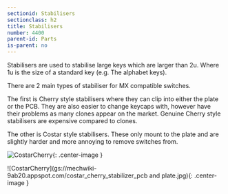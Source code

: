 ```yaml
---
sectionid: Stabilisers
sectionclass: h2
title: Stabilisers
number: 4400
parent-id: Parts
is-parent: no
---
```

Stabilisers are used to stabilise large keys which are larger than 2u. Where 1u is the size of a standard key (e.g. The alphabet keys).

There are 2 main types of stabiliser for MX compatible switches.

The first is Cherry style stabilisers where they can clip into either the plate or the PCB. They are also easier to change keycaps with, however have their problems as many clones appear on the market. Genuine Cherry style stabilisers are expensive compared to clones. 

The other is Costar style stabilisers. These only mount to the plate and are slightly harder and more annoying to remove switches from. 

![CostarCherry](gs://mechwiki-9ab20.appspot.com/costar_cherry_stabilizer.jpg){: .center-image }

![CostarCherry](gs://mechwiki-9ab20.appspot.com/costar_cherry_stabilizer_pcb and plate.jpg){: .center-image }